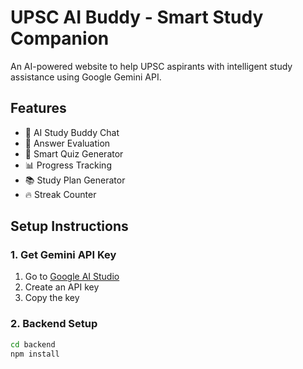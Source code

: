 # UPSC AI Buddy - Smart Study Companion

An AI-powered website to help UPSC aspirants with intelligent study assistance using Google Gemini API.

## Features

- 🤖 AI Study Buddy Chat
- 📝 Answer Evaluation
- 🎯 Smart Quiz Generator
- 📊 Progress Tracking
- 📚 Study Plan Generator
- 🔥 Streak Counter

## Setup Instructions

### 1. Get Gemini API Key
1. Go to [Google AI Studio](https://aistudio.google.com/)
2. Create an API key
3. Copy the key

### 2. Backend Setup
```bash
cd backend
npm install